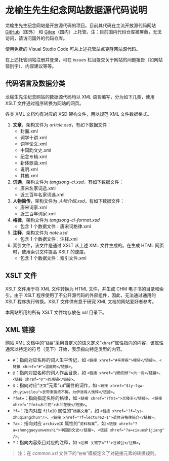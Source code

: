 # 龙榆生先生纪念网站数据源代码说明

龙榆生先生纪念网站是开放源代码的项目。目前其代码在主流开放源代码网站 [GitHub](https://github.com/wmjordan/longyusheng.org)（国外） 和 [Gitee](https://gitee.com/wmjordan/longyusheng)（国内）上托管。注：目前国内代码仓库被屏蔽，无法访问，请访问国外的代码仓库。

使用免费的 Visual Studio Code 可从上述托管站点克隆网站源代码。

在上述托管网站注册并登录，可在 *issues* 栏目提交关于网站的问题报告（如网站错别字）、内容建议等等。

## 代码语言及数据分类

龙榆生先生纪念网站的数据源代码均以 XML 语言编写，分为如下几类，使用 XSLT 文件通过程序转换为网站的网页。

各类 XML 文档均有对应的 XSD 架构文件，用以规范 XML 文件数据格式。

1. **文章**，架构文件为 *article.xsd*，有如下数据文件：
   * 封面.xml
   * 词学十讲.xml
   * 词学论文.xml
   * 中国韵文史.xml
   * 纪念专辑.xml
   * 新体歌曲.xml
   * 说明.xml
   * 其他.xml
2. **词选**，架构文件为 *tangsong-ci.xsd*，有如下数据文件：
   * 唐宋名家词选.xml
   * 近三百年名家词选.xml
3. **人物简传**，架构文件为 *人物介绍.xsd*，有如下数据文件：
   * 唐宋词家.xml
   * 近三百年词家.xml
4. **格律**，架构文件为 *tangsong-ci-format.xsd*
   * 包含 1 个数据文件：唐宋词格律.xml
5. **注释**，架构文件为 *note.xsd*
   * 包含 1 个数据文件：注释.xml
6. 索引文件，该文件是通过 XSLT 从上述 XML 文件生成的。在生成 HTML 网页时，使用索引文件提高 XSLT 的速度。
   * 包含 1 个数据文件：索引文件.xml

## XSLT 文件

XSLT 文件用于将 XML 文件转换为 HTML 文件，并生成 CHM 电子书的目录和索引。由于 XSLT 程序使用了不公开源代码的外部组件，因此，无法通过通用的 XSLT 程序执行转换。XSLT 文件供有意于研究 XML 文档的网站爱好者参考。

本网站所用的所有 XSLT 文件均存放在 *xsl* 目录下。

## XML 链接

网站 XML 文档中的“`链接`”采用自定义的语义定义“`xhref`”属性指向的内容，该属性通常以特定的符号（见下）开始，表示指向特定类型的内容。

* `#`：指向对应名称的词人生平传记，如 `<链接 xhref="#辛弃疾">稼轩</链接>`、`<链接 xhref="#">温庭筠</链接>`。
* `@`：指向对应名称的词人作品目录，如 `<链接 xhref="@欧阳修">六一词</链接>`、`<链接 xhref="@">刘禹锡</链接>`。
* `$`：指向对应“`正文`”元素“`id`”属性的词作，如 `<链接 xhref="$ly-fqw-zhuyiweilou">衣带渐宽终不悔，为伊消得人憔悴</链接>`。
* `?fmt=`：指向指定名称的格律，如 `<链接 xhref="?fmt=">兰陵王</链接>`、`<链接 xhref="?fmt=木兰花">木兰花慢</链接>`。
* `?f=`：指向对应 `fileID` 属性的“`档案文章`”，如 `<链接 xhref="?f=lys-zhuqiangchun"/>`、`<链接 xhref="?f=lecture2-1">近体诗格律简介</链接>`。
* `?a=`：指向对应 `archiveID` 属性的“`资料档案`”，如 `<链接 xhref="?a=zhongguoyunwenshi">中国韵文史</链接>`、`<链接 xhref="?a=cixueshijiang" />`。
* `?`：指向内容条目对应的注释，如 `<注释 关键字="?">谷城公</注释>`。

> 注：在 *common.xsl* 文件下的“`链接`”模板定义了对链接元素的转换规则。
